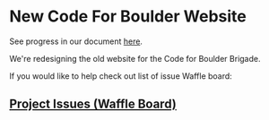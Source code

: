 # New Code For Boulder Website 

See progress in our document [here](https://docs.google.com/document/d/1yNdG-tcdMwmtihURoOCIGGVsa9h4vC_rGVem2Ib-pvM/edit).

We're redesigning the old website for the Code for Boulder Brigade.

If you would like to help check out list of issue Waffle board:

## [Project Issues (Waffle Board)](https://waffle.io/CodeForBoulder/CfB-Website-New)
